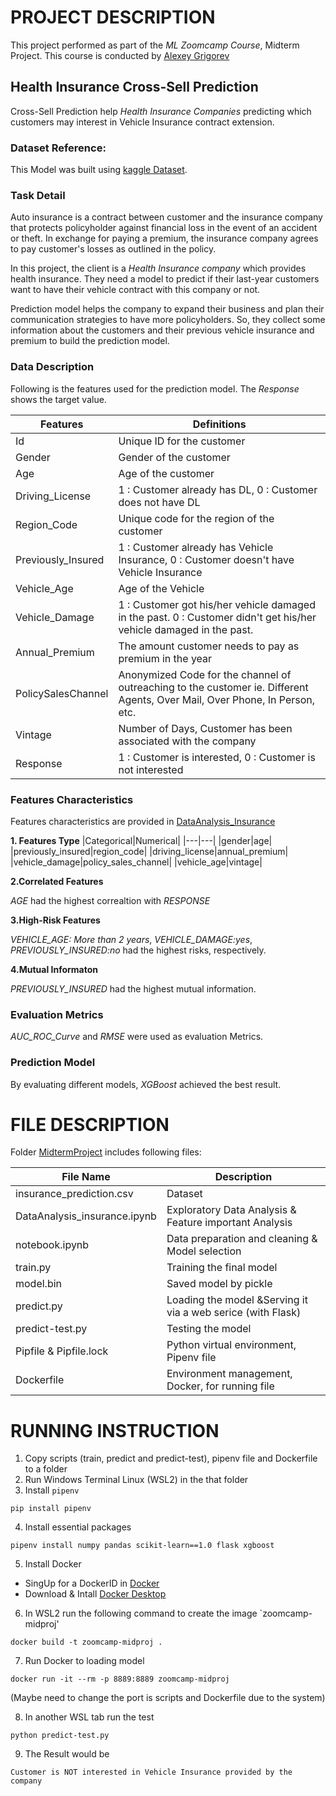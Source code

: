 # PROJECT DESCRIPTION
This project performed as part of the _ML Zoomcamp Course_, Midterm Project. This course is conducted by [Alexey Grigorev](https://bit.ly/3BxeAoB)


## Health Insurance Cross-Sell Prediction
Cross-Sell Prediction help _Health Insurance Companies_ predicting which customers may interest in Vehicle Insurance contract extension.

### Dataset Reference:
This Model was built using [kaggle Dataset](https://bit.ly/3bEwA5D).

### Task Detail
Auto insurance is a contract between customer and the insurance company that protects policyholder against financial loss in the event of an accident or theft. In exchange for paying a premium, the insurance company agrees to pay customer's losses as outlined in the policy.

In this project, the client is a _Health Insurance company_ which provides health insurance. They need a model to predict if their last-year customers want to have their vehicle contract with this company or not.

Prediction model helps the company to expand their business and plan their communication strategies to have more policyholders. So, they collect some information about the customers and their previous vehicle insurance and premium to build the prediction model.

### Data Description
Following is the features used for the prediction model. The _Response_ shows the target value.


| Features | Definitions |
|---|---|
|Id|Unique ID for the customer|
|Gender|Gender of the customer|
|Age|Age of the customer|
|Driving_License|1 : Customer already has DL, 0 : Customer does not have DL|
|Region_Code|Unique code for the region of the customer|
|Previously_Insured|1 : Customer already has Vehicle Insurance, 0 : Customer doesn't have Vehicle Insurance|
|Vehicle_Age|Age of the Vehicle|
|Vehicle_Damage|1 : Customer got his/her vehicle damaged in the past. 0 : Customer didn't get his/her vehicle damaged in the past.|
|Annual_Premium|The amount customer needs to pay as premium in the year|
|PolicySalesChannel|Anonymized Code for the channel of outreaching to the customer ie. Different Agents, Over Mail, Over Phone, In Person, etc.|
|Vintage|Number of Days, Customer has been associated with the company|
|Response|1 : Customer is interested, 0 : Customer is not interested|

### Features Characteristics
Features characteristics are provided in [DataAnalysis_Insurance](https://bit.ly/3ExkHei)

**1. Features Type**
|Categorical|Numerical|
|---|---|
|gender|age|
|previously_insured|region_code|
|driving_license|annual_premium|
|vehicle_damage|policy_sales_channel|
|vehicle_age|vintage|

**2.Correlated Features**

_AGE_ had the highest correaltion with _RESPONSE_

**3.High-Risk Features**

_VEHICLE_AGE: More than 2 years_, _VEHICLE_DAMAGE:yes_, _PREVIOUSLY_INSURED:no_ had the highest risks, respectively.

**4.Mutual Informaton**

_PREVIOUSLY_INSURED_ had the highest mutual information.


### Evaluation Metrics
_AUC_ROC_Curve_ and _RMSE_ were used as evaluation Metrics.

### Prediction Model
By evaluating different models, _XGBoost_ achieved the best result.


# FILE DESCRIPTION

Folder [MidtermProject](https://github.com/LeilaRanjbar82/ML-zoomcamp-course-homework/tree/main/MidtermProject) includes following files:

|File Name|Description|
|---|---|
|insurance_prediction.csv|Dataset|
|DataAnalysis_insurance.ipynb|Exploratory Data Analysis & Feature important Analysis|
|notebook.ipynb|Data preparation and cleaning & Model selection|
|train.py|Training the final model|
|model.bin|Saved model by pickle|
|predict.py|Loading the model &Serving it via a web serice (with Flask)|
|predict-test.py|Testing the model|
|Pipfile & Pipfile.lock|Python virtual environment, Pipenv file|
|Dockerfile|Environment management, Docker, for running file|

# RUNNING INSTRUCTION
1. Copy scripts (train, predict and predict-test), pipenv file and Dockerfile to a folder
2. Run Windows Terminal Linux (WSL2) in the that folder
3. Install `pipenv`
```
pip install pipenv
```
4. Install essential packages
```
pipenv install numpy pandas scikit-learn==1.0 flask xgboost
```
5. Install Docker
 - SingUp for a DockerID in [Docker](https://hub.docker.com/)
 - Download & Intall [Docker Desktop](https://docs.docker.com/desktop/windows/install/)
 
6. In WSL2 run the following command to create the image `zoomcamp-midproj'
```
docker build -t zoomcamp-midproj .
```
7. Run Docker to loading model
```
docker run -it --rm -p 8889:8889 zoomcamp-midproj
```
(Maybe need to change the port is scripts and Dockerfile due to the system)

8. In another WSL tab run the test 
```
python predict-test.py
```
9. The Result would be
```
Customer is NOT interested in Vehicle Insurance provided by the company
```
  
